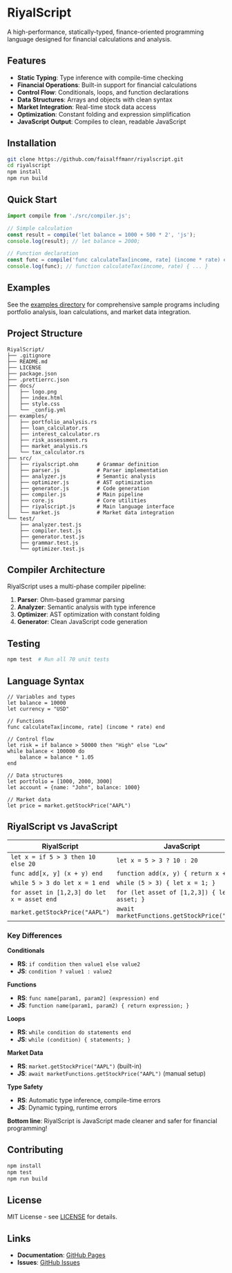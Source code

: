 # RiyalScript

A high-performance, statically-typed, finance-oriented programming language designed for financial calculations and analysis.

## Features

- **Static Typing**: Type inference with compile-time checking
- **Financial Operations**: Built-in support for financial calculations
- **Control Flow**: Conditionals, loops, and function declarations
- **Data Structures**: Arrays and objects with clean syntax
- **Market Integration**: Real-time stock data access
- **Optimization**: Constant folding and expression simplification
- **JavaScript Output**: Compiles to clean, readable JavaScript

## Installation

```bash
git clone https://github.com/faisalffmanr/riyalscript.git
cd riyalscript
npm install
npm run build
```

## Quick Start

```javascript
import compile from './src/compiler.js';

// Simple calculation
const result = compile('let balance = 1000 + 500 * 2', 'js');
console.log(result); // let balance = 2000;

// Function declaration
const func = compile('func calculateTax[income, rate] (income * rate) end', 'js');
console.log(func); // function calculateTax(income, rate) { ... }
```

## Examples

See the [examples directory](examples/) for comprehensive sample programs including portfolio analysis, loan calculations, and market data integration.

## Project Structure

```
RiyalScript/
├── .gitignore
├── README.md
├── LICENSE
├── package.json
├── .prettierrc.json
├── docs/
│   ├── logo.png
│   ├── index.html
│   ├── style.css
│   └── _config.yml
├── examples/
│   ├── portfolio_analysis.rs
│   ├── loan_calculator.rs
│   ├── interest_calculator.rs
│   ├── risk_assessment.rs
│   ├── market_analysis.rs
│   └── tax_calculator.rs
├── src/
│   ├── riyalscript.ohm      # Grammar definition
│   ├── parser.js            # Parser implementation
│   ├── analyzer.js          # Semantic analysis
│   ├── optimizer.js         # AST optimization
│   ├── generator.js         # Code generation
│   ├── compiler.js          # Main pipeline
│   ├── core.js              # Core utilities
│   ├── riyalscript.js       # Main language interface
│   └── market.js            # Market data integration
└── test/
    ├── analyzer.test.js
    ├── compiler.test.js
    ├── generator.test.js
    ├── grammar.test.js
    └── optimizer.test.js
```

## Compiler Architecture

RiyalScript uses a multi-phase compiler pipeline:

1. **Parser**: Ohm-based grammar parsing
2. **Analyzer**: Semantic analysis with type inference
3. **Optimizer**: AST optimization with constant folding
4. **Generator**: Clean JavaScript code generation

## Testing

```bash
npm test  # Run all 70 unit tests
```

## Language Syntax

```riyalscript
// Variables and types
let balance = 10000
let currency = "USD"

// Functions
func calculateTax[income, rate] (income * rate) end

// Control flow
let risk = if balance > 50000 then "High" else "Low"
while balance < 100000 do
    balance = balance * 1.05
end

// Data structures
let portfolio = [1000, 2000, 3000]
let account = {name: "John", balance: 1000}

// Market data
let price = market.getStockPrice("AAPL")
```

## RiyalScript vs JavaScript

| **RiyalScript** | **JavaScript** |
|-----------------|----------------|
| `let x = if 5 > 3 then 10 else 20` | `let x = 5 > 3 ? 10 : 20` |
| `func add[x, y] (x + y) end` | `function add(x, y) { return x + y; }` |
| `while 5 > 3 do let x = 1 end` | `while (5 > 3) { let x = 1; }` |
| `for asset in [1,2,3] do let x = asset end` | `for (let asset of [1,2,3]) { let x = asset; }` |
| `market.getStockPrice("AAPL")` | `await marketFunctions.getStockPrice("AAPL")` |

### Key Differences

**Conditionals**
- **RS**: `if condition then value1 else value2`
- **JS**: `condition ? value1 : value2`

**Functions**
- **RS**: `func name[param1, param2] (expression) end`
- **JS**: `function name(param1, param2) { return expression; }`

**Loops**
- **RS**: `while condition do statements end`
- **JS**: `while (condition) { statements; }`

**Market Data**
- **RS**: `market.getStockPrice("AAPL")` (built-in)
- **JS**: `await marketFunctions.getStockPrice("AAPL")` (manual setup)

**Type Safety**
- **RS**: Automatic type inference, compile-time errors
- **JS**: Dynamic typing, runtime errors

**Bottom line**: RiyalScript is JavaScript made cleaner and safer for financial programming!

## Contributing

```bash
npm install
npm test
npm run build
```

## License

MIT License - see [LICENSE](LICENSE) for details.

## Links

- **Documentation**: [GitHub Pages](https://faisalffmanr.github.io/riyalscript)
- **Issues**: [GitHub Issues](https://github.com/faisalffmanr/riyalscript/issues)
